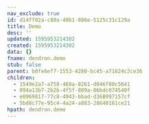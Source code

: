 ```yaml
---
nav_exclude: true
id: d14ff02a-c80a-49b1-886e-5125c31c129a
title: Demo
desc: ''
updated: 1595953214302
created: 1595953214302
data: {}
fname: dendron.demo
stub: false
parent: b0fe6ef7-1553-4280-bc45-a71824c2ce36
children:
  - 1549e2a7-a758-468a-8261-d046f80c5641
  - 094a13b7-2b2b-4f5f-889a-06bdc074540f
  - e8969817-77c8-4943-bbad-d368997157cf
  - 5bd8c77e-95c4-4a24-a883-28640161ce21
hpath: dendron.demo
---
```


